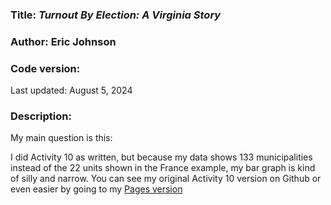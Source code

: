 ### Title: _Turnout By Election: A Virginia Story_

### Author: Eric Johnson

### Code version:

Last updated: August 5, 2024

### Description:

My main question is this:

I did Activity 10 as written, but because my data shows 133 municipalities instead of the 22 units shown in the France example, my bar graph is kind of silly and narrow.  You can see my original Activity 10 version on Github or even easier by going to my [Pages version](readme.com)